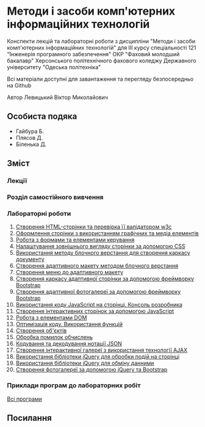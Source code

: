 # Методи і засоби комп'ютерних інформаційних технологій

Конспекти лекцій та лабораторні роботи з дисципліни "Методи і засоби комп'ютерних інформаційних технологій" для III курсу спеціальності 121 "Інженерія програмного забезпечення" ОКР "Фаховий молодший бакалавр" Херсонського політехнічного фахового коледжу Державного університету "Одеська політехніка"

Всі матеріали доступні для завантаження та перегляду безпосередньо на Github 

Автор Левицький Віктор Миколайович

## Особиста подяка

* Гайбура Б.
* Плясов Д.
* Біленька Д.

## Зміст
### Лекції



### Розділ самостійного вивчення

### Лабораторні роботи

1.  [Створення HTML-сторінки та перевірка її валідатором w3c](Лабораторні/lab-01.md)
2.  [Оформлення сторінки з використанням графічних та медіа елементів](Лабораторні/lab-02.md)
3.  [Робота з формами та елементами керування](Лабораторні/lab-03.md)
4.  [Налаштування зовнішнього вигляду сторінки за допомогою CSS](Лабораторні/lab-04.md)
5.  [Використання методу блочного верстання для створення каркасу документу](Лабораторні/lab-05.md)
6.  [Створення адаптивного макету методом блочного верстання](Лабораторні/lab-06.md)
7.  [Створення меню до адаптивного макету](Лабораторні/lab-07.md)
8.  [Створення каркасу адаптивної сторінки за допомогою фреймворку Bootstrap](Лабораторні/lab-08.md)
9.  [Створення адаптивної фотогалереї за допомогою фреймворку Bootstrap](Лабораторні/lab-09.md)
10. [Використання коду JavaScript на сторінці. Консоль розробника](Лабораторні/lab-10.md)
11. [Створення інтерактивних сторінок за допомогою JavaScript](Лабораторні/lab-11.md)
12. [Робота з елементами DOM](Лабораторні/lab-12.md)
13. [Оптимізація коду. Використання функцій](Лабораторні/lab-13.md)
14. [Створення об'єктів](Лабораторні/lab-14.md)
15. [Обробка помилок обчислень](Лабораторні/lab-15.md)
16. [Кодування та декодування нотації JSON](Лабораторні/lab-16.md)
17. [Створення інтерактивної галереї з використання технології AJAX](Лабораторні/lab-17.md)
18. [Використання бібліотеки jQuery для обробки подій на сторінці](Лабораторні/lab-18.md)
19. [Використання бібліотеки jQuery для обміну данними](Лабораторні/lab-19.md)
20. [Створення фотогалереї за допомогою jQuery та Bootstrap](Лабораторні/lab-20.md)

### Приклади програм до лабораторних робіт

[Всі програми](Лабораторні/src/)



## Посилання

